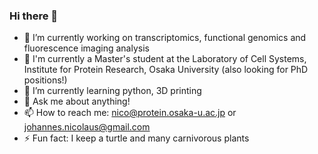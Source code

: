 ### Hi there 👋

<!--
**johannesnicolaus/johannesnicolaus** is a ✨ _special_ ✨ repository because its `README.md` (this file) appears on your GitHub profile.
-->

- 🔭 I’m currently working on transcriptomics, functional genomics and fluorescence imaging analysis
- 🏫 I'm currently a Master's student at the Laboratory of Cell Systems, Institute for Protein Research, Osaka University (also looking for PhD positions!)
- 🌱 I’m currently learning python, 3D printing
- 💬 Ask me about anything!
- 📫 How to reach me: nico@protein.osaka-u.ac.jp or johannes.nicolaus@gmail.com
- ⚡ Fun fact: I keep a turtle and many carnivorous plants

